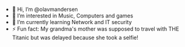- 👋 Hi, I’m @olavmandersen
- 👀 I’m interested in Music, Computers and games
- 🌱 I’m currently learning Network and IT security
- ⚡ Fun fact: My grandma's mother was supposed to travel with THE Titanic but was delayed because she took a selfie!
